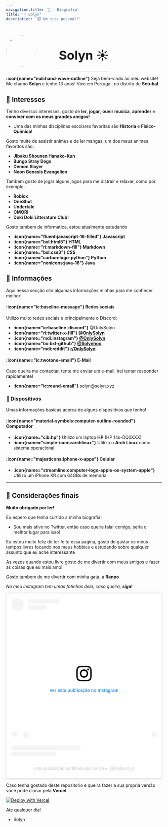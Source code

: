 ```yaml
---
navigation.title: '🌹 - Biografia'
title: '🌱 Solyn'
description: '🐱 Um site pessoal!'
---
```


<style> 
.container {
 display: grid;
 align-items: center; 
 grid-template-columns: 1fr 1fr 1fr;
 column-gap: 5px;
}

.avatar {
  margin-right: 20px;
  display: block;
  height: 100px;
  width: 100px;
  border-radius: 50%;
}

.text {
  font-size: 20px;
  border-bottom: 1px solid #ccc;
  text-align: center;
}
</style>

<div class="container">
      <div class="image">
        <img src="/avatar.png" class="avatar">
      </div>
      <div class="text">
        <h1>Solyn ☀️ </h1>
 </div>
</div>

**:icon{name="mdi:hand-wave-outline"}** Seja bem-vindo ao meu website! Me chamo **Solyn** e tenho 13 anos! Vivo em Portugal, no distrito de **Setubal**

## 🌿 Interesses

Tenho diversos interesses, gosto de **ler**, **jogar**, **ouvir musica**, **aprender** e **conviver com os meus grandes amigos!**

- Uma das minhas disciplinas escolares favoritas são **Historia** e **Fisico-Quimica!**


Gosto muite de assistir animes e de ler mangas, um dos meus animes favoritos são:
- **Jibaku Shounen Hanako-Kun**
- **Bungo Stray Dogs**
- **Demon Slayer**
- **Neon Genesis Evangelion**

Tambem gosto de jogar alguns jogos para me distrair e relaxar, como por exemplo:
- **Roblox**
- **OneShot**
- **Undertale**
- **OMORI**
- **Doki Doki Litterature Club!**




Gosto tambem de informatica, estou atualmente estudando
- **:icon{name="fluent:javascript-16-filled"} Javascript**
- **:icon{name="bxl:html5"} HTML**
- **:icon{name="ri:markdown-fill"} Markdown**
- **:icon{name="bxl:css3"} CSS**
- **:icon{name="carbon:logo-python"} Python**
- **:icon{name="nonicons:java-16"} Java**
## 🌻 Informações

Aqui nessa secção cito algumas informações minhas para me conhecer melhor!

#### :icon{name="ic:baseline-message"} Redes sociais

Utilizo muito redes sociais e principalmente o Discord:
- **:icon{name="ic:baseline-discord"}**  @OnlySolyn
- **:icon{name="ri:twitter-x-fill"} [@OnlySolyn](https://x.com/onlysolyn)**
- **:icon{name="mdi:instagram"} [@OnlySolyn](https://instagram.com/onlysolyn)**
- **:icon{name="bx:bxl-github"} [@Solynhoo](https://github.com/Solynhoo)**
- **:icon{name="mdi:reddit"} [r/OnlySolyn](https://reddit.com/r/onlysolyn)**


#### :icon{name="ic:twotone-email"} E-Mail
Caso queira me contactar, tente me enviar um e-mail, irei tentar responder rapidamente!
- **:icon{name="ic:round-email"}** [solyn@solyn.xyz](mailto:solyn@solyn.xyz)

### 🌷 Dispositivos
Umas informações basicas acerca de alguns dispositivos que tenho!

#### :icon{name="material-symbols:computer-outline-rounded"} Computador
- **:icon{name="cib:hp"}** Utilizo um laptop **HP** (HP 14s-DQ0XXX)
- **:icon{name="simple-icons:archlinux"}** Utilizo o **Arch Linux** como sistema operacional


#### :icon{name="majesticons:iphone-x-apps"} Celular
- **:icon{name="streamline:computer-logo-apple-os-system-apple"}** Utilizo um iPhone XR com 64GBs de memoria

---

## 🍂 Considerações finais

**Muito obrigado por ler!**

Eu espero que tenha curtido a minha biografia!
- Sou mais ativo no Twitter, então caso queira falar comigo, seria o melhor lugar para isso!

Eu estou muito feliz de ter feito essa pagina, gosto de gastar os meus tempos livres focando nos meus hobbies e estudando sobre qualquer assunto que eu ache interessante

As vezes quando estou livre gosto de me divertir com meus amigos e fazer as coisas que eu mais amo!

Gosto tambem de me divertir com minha gata, a **Ranpo**

*No meu instagram tem umas fotinhas dela, caso queira, **siga***!

<blockquote class="instagram-media" data-instgrm-captioned data-instgrm-permalink="https://www.instagram.com/p/Cx7Lf91MYYd/?utm_source=ig_embed&amp;utm_campaign=loading" data-instgrm-version="14" style=" background:#FFF; border:0; border-radius:3px; box-shadow:0 0 1px 0 rgba(0,0,0,0.5),0 1px 10px 0 rgba(0,0,0,0.15); margin: 1px; max-width:540px; min-width:326px; padding:0; width:99.375%; width:-webkit-calc(100% - 2px); width:calc(100% - 2px);"><div style="padding:16px;"> <a href="https://www.instagram.com/p/Cx7Lf91MYYd/?utm_source=ig_embed&amp;utm_campaign=loading" style=" background:#FFFFFF; line-height:0; padding:0 0; text-align:center; text-decoration:none; width:100%;" target="_blank"> <div style=" display: flex; flex-direction: row; align-items: center;"> <div style="background-color: #F4F4F4; border-radius: 50%; flex-grow: 0; height: 40px; margin-right: 14px; width: 40px;"></div> <div style="display: flex; flex-direction: column; flex-grow: 1; justify-content: center;"> <div style=" background-color: #F4F4F4; border-radius: 4px; flex-grow: 0; height: 14px; margin-bottom: 6px; width: 100px;"></div> <div style=" background-color: #F4F4F4; border-radius: 4px; flex-grow: 0; height: 14px; width: 60px;"></div></div></div><div style="padding: 19% 0;"></div> <div style="display:block; height:50px; margin:0 auto 12px; width:50px;"><svg width="50px" height="50px" viewBox="0 0 60 60" version="1.1" xmlns="https://www.w3.org/2000/svg" xmlns:xlink="https://www.w3.org/1999/xlink"><g stroke="none" stroke-width="1" fill="none" fill-rule="evenodd"><g transform="translate(-511.000000, -20.000000)" fill="#000000"><g><path d="M556.869,30.41 C554.814,30.41 553.148,32.076 553.148,34.131 C553.148,36.186 554.814,37.852 556.869,37.852 C558.924,37.852 560.59,36.186 560.59,34.131 C560.59,32.076 558.924,30.41 556.869,30.41 M541,60.657 C535.114,60.657 530.342,55.887 530.342,50 C530.342,44.114 535.114,39.342 541,39.342 C546.887,39.342 551.658,44.114 551.658,50 C551.658,55.887 546.887,60.657 541,60.657 M541,33.886 C532.1,33.886 524.886,41.1 524.886,50 C524.886,58.899 532.1,66.113 541,66.113 C549.9,66.113 557.115,58.899 557.115,50 C557.115,41.1 549.9,33.886 541,33.886 M565.378,62.101 C565.244,65.022 564.756,66.606 564.346,67.663 C563.803,69.06 563.154,70.057 562.106,71.106 C561.058,72.155 560.06,72.803 558.662,73.347 C557.607,73.757 556.021,74.244 553.102,74.378 C549.944,74.521 548.997,74.552 541,74.552 C533.003,74.552 532.056,74.521 528.898,74.378 C525.979,74.244 524.393,73.757 523.338,73.347 C521.94,72.803 520.942,72.155 519.894,71.106 C518.846,70.057 518.197,69.06 517.654,67.663 C517.244,66.606 516.755,65.022 516.623,62.101 C516.479,58.943 516.448,57.996 516.448,50 C516.448,42.003 516.479,41.056 516.623,37.899 C516.755,34.978 517.244,33.391 517.654,32.338 C518.197,30.938 518.846,29.942 519.894,28.894 C520.942,27.846 521.94,27.196 523.338,26.654 C524.393,26.244 525.979,25.756 528.898,25.623 C532.057,25.479 533.004,25.448 541,25.448 C548.997,25.448 549.943,25.479 553.102,25.623 C556.021,25.756 557.607,26.244 558.662,26.654 C560.06,27.196 561.058,27.846 562.106,28.894 C563.154,29.942 563.803,30.938 564.346,32.338 C564.756,33.391 565.244,34.978 565.378,37.899 C565.522,41.056 565.552,42.003 565.552,50 C565.552,57.996 565.522,58.943 565.378,62.101 M570.82,37.631 C570.674,34.438 570.167,32.258 569.425,30.349 C568.659,28.377 567.633,26.702 565.965,25.035 C564.297,23.368 562.623,22.342 560.652,21.575 C558.743,20.834 556.562,20.326 553.369,20.18 C550.169,20.033 549.148,20 541,20 C532.853,20 531.831,20.033 528.631,20.18 C525.438,20.326 523.257,20.834 521.349,21.575 C519.376,22.342 517.703,23.368 516.035,25.035 C514.368,26.702 513.342,28.377 512.574,30.349 C511.834,32.258 511.326,34.438 511.181,37.631 C511.035,40.831 511,41.851 511,50 C511,58.147 511.035,59.17 511.181,62.369 C511.326,65.562 511.834,67.743 512.574,69.651 C513.342,71.625 514.368,73.296 516.035,74.965 C517.703,76.634 519.376,77.658 521.349,78.425 C523.257,79.167 525.438,79.673 528.631,79.82 C531.831,79.965 532.853,80.001 541,80.001 C549.148,80.001 550.169,79.965 553.369,79.82 C556.562,79.673 558.743,79.167 560.652,78.425 C562.623,77.658 564.297,76.634 565.965,74.965 C567.633,73.296 568.659,71.625 569.425,69.651 C570.167,67.743 570.674,65.562 570.82,62.369 C570.966,59.17 571,58.147 571,50 C571,41.851 570.966,40.831 570.82,37.631"></path></g></g></g></svg></div><div style="padding-top: 8px;"> <div style=" color:#3897f0; font-family:Arial,sans-serif; font-size:14px; font-style:normal; font-weight:550; line-height:18px;">Ver esta publicação no Instagram</div></div><div style="padding: 12.5% 0;"></div> <div style="display: flex; flex-direction: row; margin-bottom: 14px; align-items: center;"><div> <div style="background-color: #F4F4F4; border-radius: 50%; height: 12.5px; width: 12.5px; transform: translateX(0px) translateY(7px);"></div> <div style="background-color: #F4F4F4; height: 12.5px; transform: rotate(-45deg) translateX(3px) translateY(1px); width: 12.5px; flex-grow: 0; margin-right: 14px; margin-left: 2px;"></div> <div style="background-color: #F4F4F4; border-radius: 50%; height: 12.5px; width: 12.5px; transform: translateX(9px) translateY(-18px);"></div></div><div style="margin-left: 8px;"> <div style=" background-color: #F4F4F4; border-radius: 50%; flex-grow: 0; height: 20px; width: 20px;"></div> <div style=" width: 0; height: 0; border-top: 2px solid transparent; border-left: 6px solid #f4f4f4; border-bottom: 2px solid transparent; transform: translateX(16px) translateY(-4px) rotate(30deg)"></div></div><div style="margin-left: auto;"> <div style=" width: 0px; border-top: 8px solid #F4F4F4; border-right: 8px solid transparent; transform: translateY(16px);"></div> <div style=" background-color: #F4F4F4; flex-grow: 0; height: 12px; width: 16px; transform: translateY(-4px);"></div> <div style=" width: 0; height: 0; border-top: 8px solid #F4F4F4; border-left: 8px solid transparent; transform: translateY(-4px) translateX(8px);"></div></div></div> <div style="display: flex; flex-direction: column; flex-grow: 1; justify-content: center; margin-bottom: 24px;"> <div style=" background-color: #F4F4F4; border-radius: 4px; flex-grow: 0; height: 14px; margin-bottom: 6px; width: 224px;"></div> <div style=" background-color: #F4F4F4; border-radius: 4px; flex-grow: 0; height: 14px; width: 144px;"></div></div></a><p style=" color:#c9c8cd; font-family:Arial,sans-serif; font-size:14px; line-height:17px; margin-bottom:0; margin-top:8px; overflow:hidden; padding:8px 0 7px; text-align:center; text-overflow:ellipsis; white-space:nowrap;"><a href="https://www.instagram.com/p/Cx7Lf91MYYd/?utm_source=ig_embed&amp;utm_campaign=loading" style=" color:#c9c8cd; font-family:Arial,sans-serif; font-size:14px; font-style:normal; font-weight:normal; line-height:17px; text-decoration:none;" target="_blank">Uma publicação partilhada por Solyn☀️ (@onlysolyn)</a></p></div></blockquote> <script async src="//www.instagram.com/embed.js"></script>

Caso tenha gostado deste repositorio e queira fazer a sua propria versão você pode clonar pela **Vercel**

[![Deploy with Vercel](https://vercel.com/button)](https://vercel.com/new/clone?repository-url=https%3A%2F%2Fgithub.com%Solynhoo%2sxyz)

Ate qualquer dia! 

- Solyn







